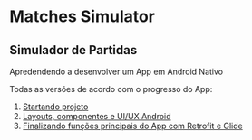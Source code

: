 # Matches Simulator

## Simulador de Partidas

Apredendendo a desenvolver um App em Android Nativo

Todas as versões de acordo com o progresso do App:

1. [Startando projeto](https://github.com/adelconjr/matches-simulator/tree/release/criando-projeto-android-nativo)
2. [Layouts, componentes e UI/UX Android](https://github.com/adelconjr/matches-simulator/tree/release/componentes-layouts-e-ui-ux-android)
2. [Finalizando funções principais do App com Retrofit e Glide](https://github.com/adelconjr/matches-simulator/tree/release/finalizando-app-com-retrofit-e-glide)

